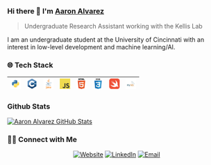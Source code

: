 <!--<p align="center">
 <img width="100px" src="https://res.cloudinary.com/anuraghazra/image/upload/v1594908242/logo_ccswme.svg" align="center" alt="Github Readme Stats" />
 <h2 align="center">Profile</h2>
</p>-->

### Hi there 👋 I'm [Aaron Alvarez](https://aaronalvarez.me)
> Undergraduate Research Assistant working with the Kellis Lab


<!--<img src="https://img.shields.io/badge/profile%20views-1%2C205-blue" alt="aaron10l" />-->

<div>
 <p>
I am an undergraduate student at the University of Cincinnati with an interest in low-level development and machine learning/AI.
</p>
</div>

### 🌐 Tech Stack

| [<img src="https://raw.githubusercontent.com/github/explore/80688e429a7d4ef2fca1e82350fe8e3517d3494d/topics/python/python.png" alt="python" width="24">](https://www.python.org/) | [<img src="https://raw.githubusercontent.com/github/explore/80688e429a7d4ef2fca1e82350fe8e3517d3494d/topics/cpp/cpp.png" alt="cpp" width="24">](https://cplusplus.com/)  | [<img src="https://raw.githubusercontent.com/github/explore/80688e429a7d4ef2fca1e82350fe8e3517d3494d/topics/java/java.png" alt="java" width="24">](https://www.java.com/en/)  |  [<img src="https://raw.githubusercontent.com/github/explore/80688e429a7d4ef2fca1e82350fe8e3517d3494d/topics/javascript/javascript.png" alt="js" width="24">](https://www.javascript.com/) |  [<img src="https://raw.githubusercontent.com/github/explore/80688e429a7d4ef2fca1e82350fe8e3517d3494d/topics/html/html.png" alt="html" width="24">](https://www.w3schools.com/html/) | [<img src="https://raw.githubusercontent.com/github/explore/80688e429a7d4ef2fca1e82350fe8e3517d3494d/topics/css/css.png" alt="css" width="24">](https://www.mysql.com/)| [<img src="https://raw.githubusercontent.com/github/explore/80688e429a7d4ef2fca1e82350fe8e3517d3494d/topics/swift/swift.png" alt="swift" width="24">](https://developer.apple.com/swift/)| [<img src="https://raw.githubusercontent.com/github/explore/80688e429a7d4ef2fca1e82350fe8e3517d3494d/topics/mysql/mysql.png" alt="swift" width="24">](https://www.mysql.com/)
|---|---|---|---|---|---|---|---|
 

### Github Stats

[![Aaron Alvarez GitHub Stats](https://github-readme-stats.vercel.app/api?username=aaron10l&show_icons=true&count_private=true)](https://github.com/aaron10l)

<!--### Github Repos

###[![ReadMe Card](https://github-readme-stats.vercel.app/api/pin/?username=aaron10l&repo=PackageTemplate&show_owner=true)](https://github.com/aaron10l/PackageTemplate)
[![ReadMe Card](https://github-readme-stats.vercel.app/api/pin/?username=aaron10l&repo=Foods-Ecommerce&show_owner=true)](https://github.com/aaron10l/Foods-Ecommerce)-->

<h3> 🤝🏻 Connect with Me </h3>

<p align="center">
<a href="https://aaronalvarez.me" target="_blank"><img alt="Website" src="https://img.shields.io/badge/Website-aaronalvarez.me-blue?style=plastic&logo=google-chrome"></a>
<a href="https://www.linkedin.com/in/aaronisme/" target="_blank"><img alt="LinkedIn" src="https://img.shields.io/badge/LinkedIn-%40aaronisme-blue?style=flat&logo=linkedin"></a>
<a href="mailto:aaronalvarez7394@gmail.com"><img alt="Email" src="https://img.shields.io/badge/Email-aaronalvarez7394%40gmail.com-blue?style=flat&logo=gmail"></a>
</p>
